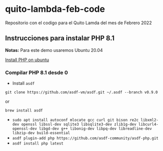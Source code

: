# quito-lambda-feb-code
Repositorio con el codigo para el Quito Lamda del mes de Febrero 2022

## Instrucciones para instalar PHP 8.1

**Notas:** Para este demo usaremos Ubuntu 20.04

[Install PHP on ubuntu](https://computingforgeeks.com/how-to-install-php-on-ubuntu-linux-system/)

### Compilar PHP 8.1 desde 0
- Install `asdf`
```
git clone https://github.com/asdf-vm/asdf.git ~/.asdf --branch v0.9.0 
```
or
```
brew install asdf
```
- `sudo apt install autoconf mlocate gcc curl git bison re2c libxml2-dev openssl libssl-dev sqlite3 libsqlite3-dev zlib1g-dev libcurl4-openssl-dev libgd-dev g++ libonig-dev libpq-dev libreadline-dev libzip-dev build-essential`
- `asdf plugin-add php https://github.com/asdf-community/asdf-php.git`
- `asdf install php latest`
